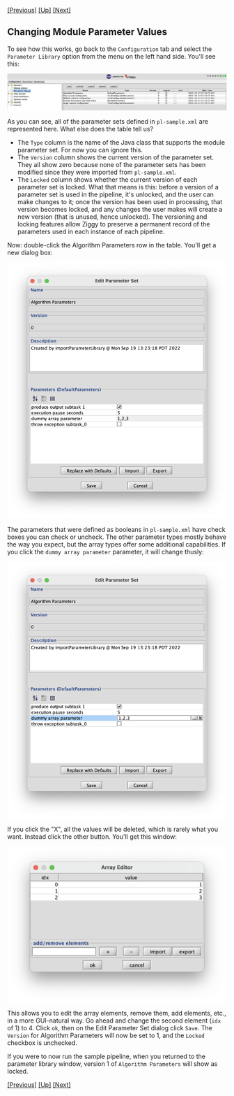 [[Previous]](start-end-nodes.md)
[[Up]](ziggy-gui.md)
[[Next]](intermediate-topics.md)

## Changing Module Parameter Values

To see how this works, go back to the `Configuration` tab and select the `Parameter Library` option from the menu on the left hand side. You'll see this:

![](images/parameter-library.png)

As you can see, all of the parameter sets defined in `pl-sample.xml` are represented here. What else does the table tell us?

- The `Type` column is the name of the Java class that supports the module parameter set. For now you can ignore this.
- The `Version` column shows the current version of the parameter set. They all show zero because none of the parameter sets has been modified since they were imported from `pl-sample.xml`.
- The `Locked` column shows whether the current version of each parameter set is locked. What that means is this: before a version of a parameter set is used in the pipeline, it's unlocked, and the user can make changes to it; once the version has been used in processing, that version becomes locked, and any changes the user makes will create a new version (that is unused, hence unlocked). The versioning and locking features allow Ziggy to preserve a permanent record of the parameters used in each instance of each pipeline.

Now: double-click the Algorithm Parameters row in the table. You'll get a new dialog box:

<img src="images/edit-param-set.png" style="width: 15cm;"/>

The parameters that were defined as booleans in `pl-sample.xml` have check boxes you can check or uncheck. The other parameter types mostly behave the way you expect, but the array types offer some additional capabilities. If you click the `dummy array parameter` parameter, it will change thusly:

<img src="images/edit-array-1.png" style="width:15cm;"/>

If you click the "X", all the values will be deleted, which is rarely what you want. Instead click the other button. You'll get this window:

<img src="images/edit-array-2.png" style="width:15cm;"/>

This allows you to edit the array elements, remove them, add elements, etc., in a more GUI-natural way. Go ahead and change the second element (`idx` of 1) to 4. Click `ok`, then on the Edit Parameter Set dialog click `Save`. The `Version` for Algorithm Parameters will now be set to 1, and the `Locked` checkbox is unchecked.

If you were to now run the sample pipeline, when you returned to the parameter library window, version 1 of `Algorithm Parameters` will show as locked.

[[Previous]](start-end-nodes.md)
[[Up]](ziggy-gui.md)
[[Next]](intermediate-topics.md)
